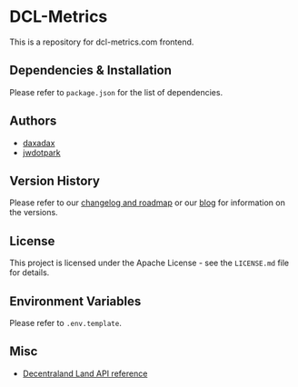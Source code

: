 # DCL-Metrics

This is a repository for dcl-metrics.com frontend.

## Dependencies & Installation

Please refer to `package.json` for the list of dependencies.

## Authors

- [daxadax](https://github.com/daxadax)
- [jwdotpark](https://github.com/jwdotpark)

## Version History

Please refer to our [changelog and roadmap](https://dcl-metrics.com/roadmap) or our [blog](https://dcl-metrics.com/blog) for information on the versions.

## License

This project is licensed under the Apache License - see the `LICENSE.md` file for details.

## Environment Variables

Please refer to `.env.template`.  

## Misc

- [Decentraland Land API reference](https://docs.decentraland.org/player/market/api/)
